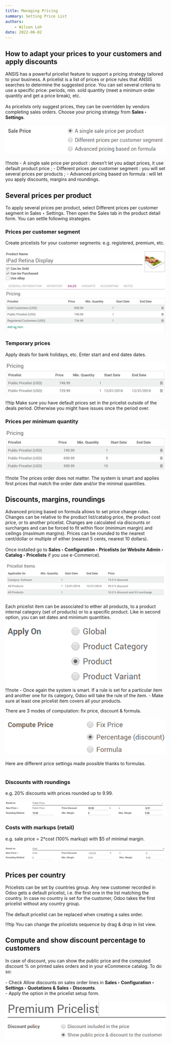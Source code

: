 ```yaml
---
title: Managing Pricing
summary: Setting Price List
authors:
    - Wilson Loh
date: 2022-06-02
---
```


## How to adapt your prices to your customers and apply discounts

ANSIS has a powerful pricelist feature to support a pricing strategy tailored to your business. A pricelist is a list of prices or price rules that ANSIS searches to determine the suggested price. You can set several criteria to use a specific price: periods, min. sold quantity (meet a minimum order quantity and get a price break), etc.
<br /><br />
As pricelists only suggest prices, they can be overridden by vendors completing sales orders. Choose your pricing strategy from **Sales ‣ Settings**.
<br /><br />
![](2022-06-02-16-23-07.png)
<br /><br />
!!!note
    - A single sale price per product : doesn’t let you adapt prices, it use default product price ;
    - Different prices per customer segment : you will set several prices per products ;
    - Advanced pricing based on formula : will let you apply discounts, margins and roundings.

## Several prices per product
To apply several prices per product, select Different prices per customer segment in Sales ‣ Settings. Then open the Sales tab in the product detail form. You can settle following strategies.

### Prices per customer segment
Create pricelists for your customer segments: e.g. registered, premium, etc.
<br /><br />
![](2022-06-02-16-25-47.png)

### Temporary prices
Apply deals for bank holidays, etc. Enter start and end dates dates.
<br /><br />
![](2022-06-02-16-27-10.png)

!!!tip
    Make sure you have default prices set in the pricelist outside of the deals period. Otherwise you might have issues once the period over.

### Prices per minimum quantity

![](2022-06-02-16-29-24.png)

!!!note
    The prices order does not matter. The system is smart and applies first prices that match the order date and/or the minimal quantities.

## Discounts, margins, roundings
Advanced pricing based on formula allows to set price change rules. Changes can be relative to the product list/catalog price, the product cost price, or to another pricelist. Changes are calculated via discounts or surcharges and can be forced to fit within floor (minimum margin) and ceilings (maximum margins). Prices can be rounded to the nearest cent/dollar or multiple of either (nearest 5 cents, nearest 10 dollars).
<br /><br />
Once installed go to **Sales ‣ Configuration ‣ Pricelists (or Website Admin ‣ Catalog ‣ Pricelists** if you use e-Commerce).
<br /><br />
![](2022-06-02-16-31-29.png)
<br /><br />
Each pricelist item can be associated to either all products, to a product internal category (set of products) or to a specific product. Like in second option, you can set dates and minimum quantities.
![](2022-06-02-16-32-42.png)
!!!note
    - Once again the system is smart. If a rule is set for a particular item and another one for its category, Odoo will take the rule of the item.
    - Make sure at least one pricelist item covers all your products.
  
There are 3 modes of computation: fix price, discount & formula.
<br /><br />
![](2022-06-02-16-34-05.png)
<br /><br />
Here are different price settings made possible thanks to formulas.
<br /><br />
### Discounts with roundings
e.g. 20% discounts with prices rounded up to 9.99.
<br /><br />
![](2022-06-02-16-35-22.png)
### Costs with markups (retail)
e.g. sale price = 2*cost (100% markup) with $5 of minimal margin.
<br /><br />
![](2022-06-02-16-36-01.png)

## Prices per country

Pricelists can be set by countries group. Any new customer recorded in Odoo gets a default pricelist, i.e. the first one in the list matching the country. In case no country is set for the customer, Odoo takes the first pricelist without any country group.
<br /><br />
The default pricelist can be replaced when creating a sales order.

!!!tip
    You can change the pricelists sequence by drag & drop in list view.

## Compute and show discount percentage to customers

In case of discount, you can show the public price and the computed discount % on printed sales orders and in your eCommerce catalog. To do so:
<br /><br />
    - Check Allow discounts on sales order lines in **Sales ‣ Configuration ‣ Settings ‣ Quotations & Sales ‣ Discounts**. <br />
    - Apply the option in the pricelist setup form.
<br /><br />
![](2022-06-02-16-46-27.png)